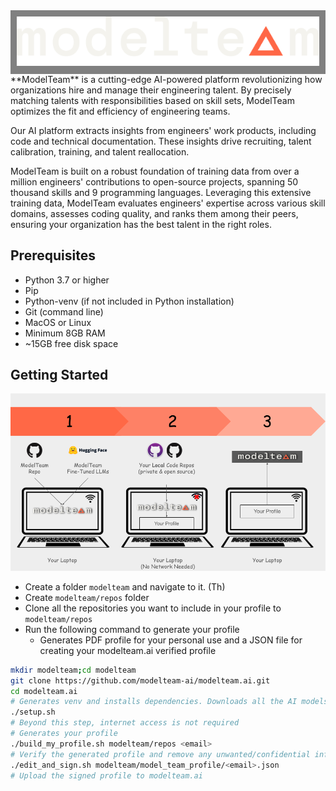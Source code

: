 <div style="background-color: gray; padding: 10px; display: inline-block;">
  <img src="images/modelteam_logo.png" alt="modelteam.ai">
</div>
**ModelTeam** is a cutting-edge AI-powered platform revolutionizing how organizations hire and manage their engineering
talent. By precisely matching talents with responsibilities based on skill sets, ModelTeam optimizes the fit and
efficiency of engineering teams.

Our AI platform extracts insights from engineers' work products, including code and technical documentation.
These insights drive recruiting, talent calibration, training, and talent reallocation.

ModelTeam is built on a robust foundation of training data from over a million engineers' contributions to open-source
projects, spanning 50 thousand skills and 9 programming languages. Leveraging this extensive training data, ModelTeam
evaluates engineers' expertise across various skill domains, assesses coding quality, and ranks them among their peers,
ensuring your organization has the best talent in the right roles.

## Prerequisites

- Python 3.7 or higher
- Pip
- Python-venv (if not included in Python installation)
- Git (command line)
- MacOS or Linux
- Minimum 8GB RAM
- ~15GB free disk space

## Getting Started

![Getting Started](images/getting_started.png)

- Create a folder `modelteam` and navigate to it. (Th)
- Create `modelteam/repos` folder
- Clone all the repositories you want to include in your profile to `modelteam/repos`
- Run the following command to generate your profile
    - Generates PDF profile for your personal use and a JSON file for creating your modelteam.ai verified profile

```bash
mkdir modelteam;cd modelteam
git clone https://github.com/modelteam-ai/modelteam.ai.git
cd modelteam.ai
# Generates venv and installs dependencies. Downloads all the AI models
./setup.sh
# Beyond this step, internet access is not required
# Generates your profile
./build_my_profile.sh modelteam/repos <email>
# Verify the generated profile and remove any unwanted/confidential information
./edit_and_sign.sh modelteam/model_team_profile/<email>.json
# Upload the signed profile to modelteam.ai
```
